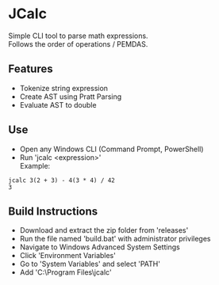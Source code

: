 # JCalc
Simple CLI tool to parse math expressions. \
Follows the order of operations / PEMDAS.
## **Features**
- Tokenize string expression
- Create AST using Pratt Parsing
- Evaluate AST to double

## **Use**
- Open any Windows CLI (Command Prompt, PowerShell)
- Run 'jcalc \<expression>' \
 Example:
```
jcalc 3(2 + 3) - 4(3 * 4) / 42
3
```

## **Build Instructions**
- Download and extract the zip folder from 'releases'
- Run the file named 'build.bat' with administrator privileges
- Navigate to Windows Advanced System Settings
- Click 'Environment Variables'
- Go to 'System Variables' and select 'PATH'
- Add 'C:\Program Files\jcalc'
